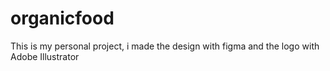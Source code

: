 # organicfood
This is my personal project, i made the design with figma and the logo with Adobe Illustrator
